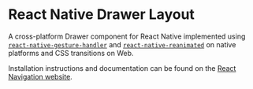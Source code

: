 # React Native Drawer Layout

A cross-platform Drawer component for React Native implemented using [`react-native-gesture-handler`](https://docs.swmansion.com/react-native-gesture-handler/) and [`react-native-reanimated`](https://docs.swmansion.com/react-native-reanimated/) on native platforms and CSS transitions on Web.

Installation instructions and documentation can be found on the [React Navigation website](https://reactnavigation.org/docs/drawer-layout/).
